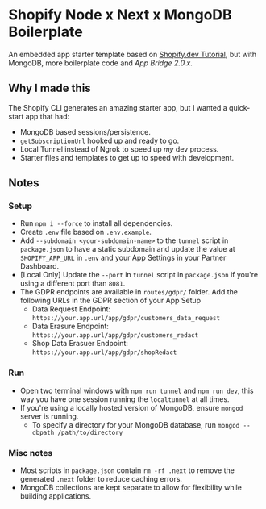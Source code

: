 # Shopify Node x Next x MongoDB Boilerplate

An embedded app starter template based on [Shopify.dev Tutorial](https://shopify.dev/tutorials/build-a-shopify-app-with-node-and-react), but with MongoDB, more boilerplate code and _App Bridge 2.0.x_.

## Why I made this

The Shopify CLI generates an amazing starter app, but I wanted a quick-start app that had:

- MongoDB based sessions/persistence.
- `getSubscriptionUrl` hooked up and ready to go.
- Local Tunnel instead of Ngrok to speed up _my_ dev process.
- Starter files and templates to get up to speed with development.

## Notes

### Setup

- Run `npm i --force` to install all dependencies.
- Create `.env` file based on `.env.example`.
- Add `--subdomain <your-subdomain-name>` to the `tunnel` script in `package.json` to have a static subdomain and update the value at `SHOPIFY_APP_URL` in `.env` and your App Settings in your Partner Dashboard.
- [Local Only] Update the `--port` in `tunnel` script in `package.json` if you're using a different port than `8081`.
- The GDPR endpoints are available in `routes/gdpr/` folder. Add the following URLs in the GDPR section of your App Setup
  - Data Request Endpoint: `https://your.app.url/app/gdpr/customers_data_request`
  - Data Erasure Endpoint: `https://your.app.url/app/gdpr/customers_redact`
  - Shop Data Erasuer Endpoint: `https://your.app.url/app/gdpr/shopRedact`

### Run

- Open two terminal windows with `npm run tunnel` and `npm run dev`, this way you have one session running the `localtunnel` at all times.
- If you're using a locally hosted version of MongoDB, ensure `mongod` server is running.
  - To specify a directory for your MongoDB database, run `mongod --dbpath /path/to/directory`

### Misc notes

- Most scripts in `package.json` contain `rm -rf .next` to remove the generated `.next` folder to reduce caching errors.
- MongoDB collections are kept separate to allow for flexibility while building applications.
